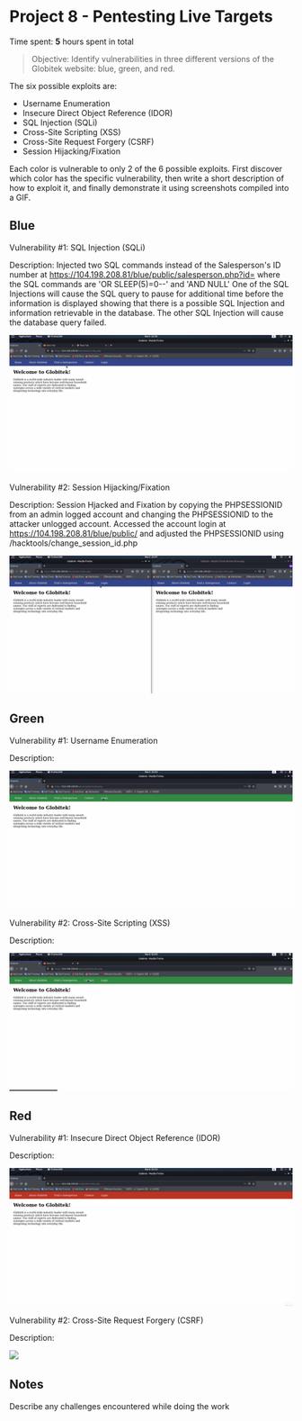 # Project 8 - Pentesting Live Targets

Time spent: **5** hours spent in total

> Objective: Identify vulnerabilities in three different versions of the Globitek website: blue, green, and red.

The six possible exploits are:

* Username Enumeration
* Insecure Direct Object Reference (IDOR)
* SQL Injection (SQLi)
* Cross-Site Scripting (XSS)
* Cross-Site Request Forgery (CSRF)
* Session Hijacking/Fixation

Each color is vulnerable to only 2 of the 6 possible exploits. First discover which color has the specific vulnerability, then write a short description of how to exploit it, and finally demonstrate it using screenshots compiled into a GIF.

## Blue

Vulnerability #1: SQL Injection (SQLi)

Description: Injected two SQL commands instead of the Salesperson's ID number at https://104.198.208.81/blue/public/salesperson.php?id= where the SQL commands are 'OR SLEEP(5)=0--' and 'AND NULL' One of the SQL Injections will cause the SQL query to pause for additional time before the information is displayed showing that there is a possible SQL Injection and information retrievable in the database. The other SQL Injection will cause the database query failed.

<img src="blue-SQLi.gif">

Vulnerability #2: Session Hijacking/Fixation

Description: Session Hjacked and Fixation by copying the PHPSESSIONID from an admin logged account and changing the PHPSESSIONID to the attacker unlogged account. Accessed the account login at https://104.198.208.81/blue/public/ and adjusted the PHPSESSIONID using /hacktools/change_session_id.php

<img src="blue-Session_Hijacking_Fixation.gif">

## Green

Vulnerability #1: Username Enumeration

Description:

<img src="green-Username_Enumeration.gif">

Vulnerability #2: Cross-Site Scripting (XSS)

Description:

<img src="green-XSS.gif">


## Red

Vulnerability #1: Insecure Direct Object Reference (IDOR)

Description:

<img src="red-IDOR.gif">

Vulnerability #2: Cross-Site Request Forgery (CSRF)

Description:

<img src="red-CSRFgif">


## Notes

Describe any challenges encountered while doing the work
